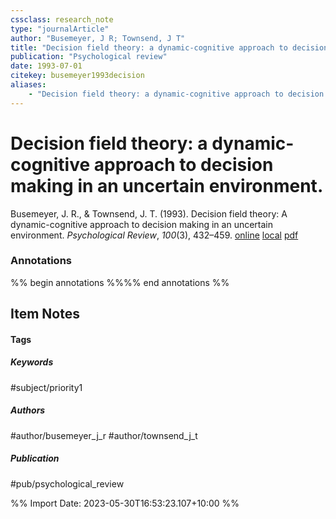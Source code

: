 ```yaml
---
cssclass: research_note
type: "journalArticle"
author: "Busemeyer, J R; Townsend, J T"
title: "Decision field theory: a dynamic-cognitive approach to decision making in an uncertain environment."
publication: "Psychological review"
date: 1993-07-01
citekey: busemeyer1993decision
aliases: 
    - "Decision field theory: a dynamic-cognitive approach to decision making in an uncertain environment."
---
```


# Decision field theory: a dynamic-cognitive approach to decision making in an uncertain environment.

Busemeyer, J. R., & Townsend, J. T. (1993). Decision field theory: A dynamic-cognitive approach to decision making in an uncertain environment. _Psychological Review_, _100_(3), 432–459.
[online](http://zotero.org/users/local/kZl3QdXV/items/66QZNG59) [local](zotero://select/library/items/66QZNG59) [pdf](file:///home/gjc216/Zotero/storage/JESYGVXE/Busemeyer%20and%20Townsend%20-%201993%20-%20Decision%20field%20theory%20a%20dynamic-cognitive%20approac.pdf)
 

 
### Annotations
%% begin annotations %%%% end annotations %%

## Item Notes

#### Tags

##### Keywords

#subject/priority1

##### Authors

#author/busemeyer_j_r #author/townsend_j_t

##### Publication

#pub/psychological_review


%% Import Date: 2023-05-30T16:53:23.107+10:00 %%
